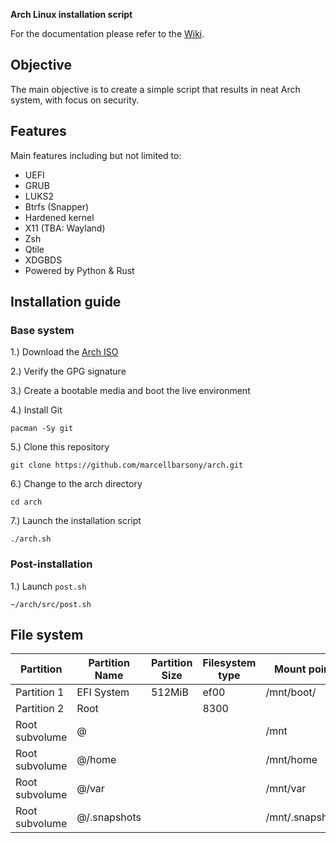 **Arch Linux installation script**

For the documentation please refer to the [Wiki](https://github.com/marcellbarsony/arch/wiki "Wiki - Installation script").

## Objective

The main objective is to create a simple script that results in neat Arch system, with focus on security.

## Features

Main features including but not limited to:

- UEFI
- GRUB
- LUKS2
- Btrfs (Snapper)
- Hardened kernel
- X11 (TBA: Wayland)
- Zsh
- Qtile
- XDGBDS
- Powered by Python & Rust

## Installation guide

### Base system

1.) Download the [Arch ISO](https://archlinux.org/download/)

2.) Verify the GPG signature

3.) Create a bootable media and boot the live environment

4.) Install Git
```
pacman -Sy git
```
5.) Clone this repository
```
git clone https://github.com/marcellbarsony/arch.git
```
6.) Change to the arch directory
```
cd arch
```
7.) Launch the installation script
```
./arch.sh
```

### Post-installation

1.) Launch `post.sh`
```
~/arch/src/post.sh
```

## File system

| Partition      | Partition Name | Partition Size | Filesystem type    | Mount point     |
| -------------- | -------------- | -------------- | ------------------ | --------------- |
| Partition 1    | EFI System     | 512MiB         | ef00               | /mnt/boot/      |
| Partition 2    | Root           |                | 8300               |                 |
| Root subvolume | @              |                |                    | /mnt            |
| Root subvolume | @/home         |                |                    | /mnt/home       |
| Root subvolume | @/var          |                |                    | /mnt/var        |
| Root subvolume | @/.snapshots   |                |                    | /mnt/.snapshots |
